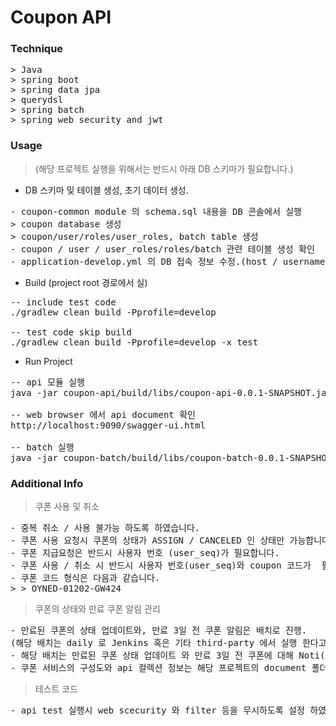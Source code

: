 # Coupon API

### Technique
<pre>
> Java
> spring boot
> spring data jpa
> querydsl
> spring batch
> spring web security and jwt
</pre>

### Usage
> (해당 프로젝트 실행을 위해서는 반드시 아래 DB 스키마가 필요합니다.)
* DB 스키마 및 테이블 생성, 초기 데이터 생성. 
<pre>
- coupon-common module 의 schema.sql 내용을 DB 콘솔에서 실행
> coupon database 생성
> coupon/user/roles/user_roles, batch table 생성
- coupon / user / user_roles/roles/batch 관련 테이블 생성 확인
- application-develop.yml 의 DB 접속 정보 수정.(host / username / password)
</pre>

* Build (project root 경로에서 실)
<pre>
-- include test code
./gradlew clean build -Pprofile=develop

-- test code skip build
./gradlew clean build -Pprofile=develop -x test
</pre> 

* Run Project
<pre>
-- api 모듈 실행
java -jar coupon-api/build/libs/coupon-api-0.0.1-SNAPSHOT.jar --spring.profiles.active=develop

-- web browser 에서 api document 확인
http://localhost:9090/swagger-ui.html
    
-- batch 실행
java -jar coupon-batch/build/libs/coupon-batch-0.0.1-SNAPSHOT.jar --spring.profiles.active=develop --job.name=JOB_COUPON targetDate=20200505 
</pre>

### Additional Info

> 쿠폰 사용 및 취소
<pre>
- 중복 취소 / 사용 불가능 하도록 하였습니다.
- 쿠폰 사용 요청시 쿠폰의 상태가 ASSIGN / CANCELED 인 상태만 가능합니다. (또한 expiredAt 확인)   
- 쿠폰 지급요청은 반드시 사용자 번호 (user_seq)가 필요합니다.
- 쿠폰 사용 / 취소 시 반드시 사용자 번호(user_seq)와 coupon 코드가  필요합니다. 
- 쿠폰 코드 형식은 다음과 같습니다.
> > OYNED-01202-GW424 
</pre>

> 쿠폰의 상태와 만료 쿠폰 알림 관리
<pre>
- 만료된 쿠폰의 상태 업데이트와, 만료 3일 전 쿠폰 알림은 배치로 진행.
(해당 배치는 daily 로 Jenkins 혹은 기타 third-party 에서 실행 한다고 가정.)
- 해당 배치는 만료된 쿠폰 상태 업데이트 와 만료 3일 전 쿠폰에 대해 Noti(콘솔출력) 하는 2 Step 으로 구성.
- 쿠폰 서비스의 구성도와 api 컬렉션 정보는 해당 프로젝트의 document 폴더 참조
</pre>

> 테스트 코드
<pre>
- api test 실행시 web scecurity 와 filter 등을 무시하도록 설정 하였습니다.
</pre>